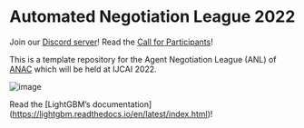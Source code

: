 # Automated Negotiation League 2022
Join our [Discord server](https://discord.gg/qvXK3DJTuz)!
Read the [Call for Participants](docs/ANL_2022_CfP.pdf)!

This is a template repository for the Agent Negotiation League (ANL) of [ANAC](https://web.tuat.ac.jp/~katfuji/ANAC2022/index.html) which will be held at IJCAI 2022. 


![image](https://user-images.githubusercontent.com/36239952/178458849-5303a475-8f00-4c2e-82a2-7460fe6866db.png)

Read the [LightGBM’s documentation] (https://lightgbm.readthedocs.io/en/latest/index.html)! 
